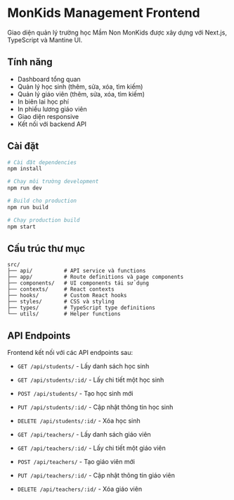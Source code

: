 # MonKids Management Frontend

Giao diện quản lý trường học Mầm Non MonKids được xây dựng với Next.js, TypeScript và Mantine UI.

## Tính năng

- Dashboard tổng quan
- Quản lý học sinh (thêm, sửa, xóa, tìm kiếm)
- Quản lý giáo viên (thêm, sửa, xóa, tìm kiếm)
- In biên lai học phí
- In phiếu lương giáo viên
- Giao diện responsive
- Kết nối với backend API

## Cài đặt

```bash
# Cài đặt dependencies
npm install

# Chạy môi trường development
npm run dev

# Build cho production
npm run build

# Chạy production build
npm start
```

## Cấu trúc thư mục

```
src/
├── api/          # API service và functions
├── app/          # Route definitions và page components
├── components/   # UI components tái sử dụng
├── contexts/     # React contexts
├── hooks/        # Custom React hooks
├── styles/       # CSS và styling
├── types/        # TypeScript type definitions
└── utils/        # Helper functions
```

## API Endpoints

Frontend kết nối với các API endpoints sau:

- `GET /api/students/` - Lấy danh sách học sinh
- `GET /api/students/:id/` - Lấy chi tiết một học sinh
- `POST /api/students/` - Tạo học sinh mới
- `PUT /api/students/:id/` - Cập nhật thông tin học sinh
- `DELETE /api/students/:id/` - Xóa học sinh

- `GET /api/teachers/` - Lấy danh sách giáo viên
- `GET /api/teachers/:id/` - Lấy chi tiết một giáo viên
- `POST /api/teachers/` - Tạo giáo viên mới
- `PUT /api/teachers/:id/` - Cập nhật thông tin giáo viên
- `DELETE /api/teachers/:id/` - Xóa giáo viên
